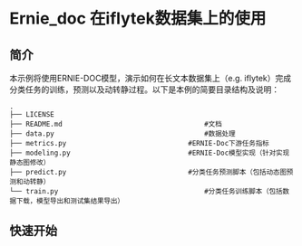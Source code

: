 # Ernie_doc 在iflytek数据集上的使用

## 简介
本示例将使用ERNIE-DOC模型，演示如何在长文本数据集上（e.g. iflytek）完成分类任务的训练，预测以及动转静过程。以下是本例的简要目录结构及说明：
```shell
.
├── LICENSE										
├── README.md									#文档 
├── data.py										#数据处理
├── metrics.py								#ERNIE-Doc下游任务指标
├── modeling.py								#ERNIE-Doc模型实现（针对实现静态图修改）
├── predict.py								#分类任务预测脚本（包括动态图预测和动转静）
└── train.py									#分类任务训练脚本（包括数据下载，模型导出和测试集结果导出）
```

## 快速开始